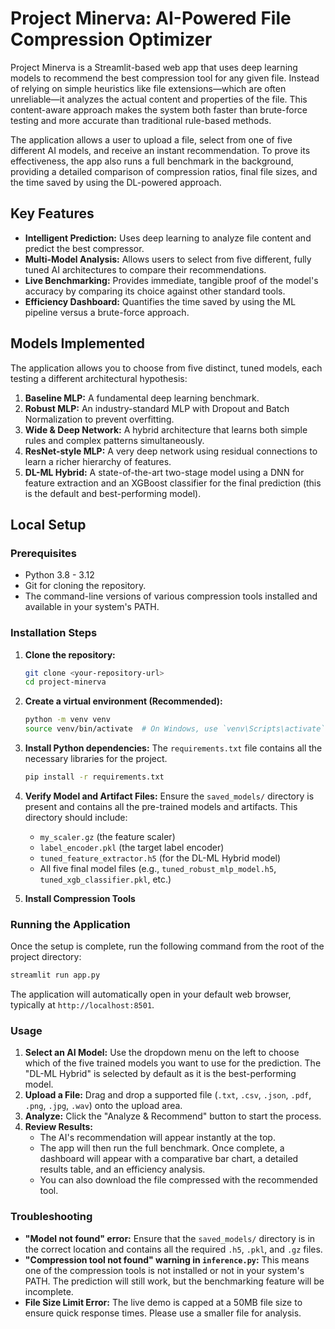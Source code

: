 # Project Minerva: AI-Powered File Compression Optimizer

Project Minerva is a Streamlit-based web app that uses deep learning models to recommend the best compression tool for any given file. Instead of relying on simple heuristics like file extensions—which are often unreliable—it analyzes the actual content and properties of the file. This content-aware approach makes the system both faster than brute-force testing and more accurate than traditional rule-based methods.

The application allows a user to upload a file, select from one of five different AI models, and receive an instant recommendation. To prove its effectiveness, the app also runs a full benchmark in the background, providing a detailed comparison of compression ratios, final file sizes, and the time saved by using the DL-powered approach.

## Key Features

-   **Intelligent Prediction:** Uses deep learning to analyze file content and predict the best compressor.
-   **Multi-Model Analysis:** Allows users to select from five different, fully tuned AI architectures to compare their recommendations.
-   **Live Benchmarking:** Provides immediate, tangible proof of the model's accuracy by comparing its choice against other standard tools.
-   **Efficiency Dashboard:** Quantifies the time saved by using the ML pipeline versus a brute-force approach.
  
## Models Implemented

The application allows you to choose from five distinct, tuned models, each testing a different architectural hypothesis:

1.  **Baseline MLP:** A fundamental deep learning benchmark.
2.  **Robust MLP:** An industry-standard MLP with Dropout and Batch Normalization to prevent overfitting.
3.  **Wide & Deep Network:** A hybrid architecture that learns both simple rules and complex patterns simultaneously.
4.  **ResNet-style MLP:** A very deep network using residual connections to learn a richer hierarchy of features.
5.  **DL-ML Hybrid:** A state-of-the-art two-stage model using a DNN for feature extraction and an XGBoost classifier for the final prediction (this is the default and best-performing model).

## Local Setup

### Prerequisites

-   Python 3.8 - 3.12
-   Git for cloning the repository.
-   The command-line versions of various compression tools installed and available in your system's PATH.

### Installation Steps

1.  **Clone the repository:**
    ```bash
    git clone <your-repository-url>
    cd project-minerva
    ```

2.  **Create a virtual environment (Recommended):**
    ```bash
    python -m venv venv
    source venv/bin/activate  # On Windows, use `venv\Scripts\activate`
    ```

3.  **Install Python dependencies:**
    The `requirements.txt` file contains all the necessary libraries for the project.
    ```bash
    pip install -r requirements.txt
    ```

4.  **Verify Model and Artifact Files:**
    Ensure the `saved_models/` directory is present and contains all the pre-trained models and artifacts. This directory should include:
    -   `my_scaler.gz` (the feature scaler)
    -   `label_encoder.pkl` (the target label encoder)
    -   `tuned_feature_extractor.h5` (for the DL-ML Hybrid model)
    -   All five final model files (e.g., `tuned_robust_mlp_model.h5`, `tuned_xgb_classifier.pkl`, etc.)

5.  **Install Compression Tools**

### Running the Application

Once the setup is complete, run the following command from the root of the project directory:

```bash
streamlit run app.py
```

The application will automatically open in your default web browser, typically at `http://localhost:8501`.

### Usage

1.  **Select an AI Model:** Use the dropdown menu on the left to choose which of the five trained models you want to use for the prediction. The "DL-ML Hybrid" is selected by default as it is the best-performing model.
2.  **Upload a File:** Drag and drop a supported file (`.txt`, `.csv`, `.json`, `.pdf`, `.png`, `.jpg`, `.wav`) onto the upload area.
3.  **Analyze:** Click the "Analyze & Recommend" button to start the process.
4.  **Review Results:**
    -   The AI's recommendation will appear instantly at the top.
    -   The app will then run the full benchmark. Once complete, a dashboard will appear with a comparative bar chart, a detailed results table, and an efficiency analysis.
    -   You can also download the file compressed with the recommended tool.

### Troubleshooting

-   **"Model not found" error:** Ensure that the `saved_models/` directory is in the correct location and contains all the required `.h5`, `.pkl`, and `.gz` files.
-   **"Compression tool not found" warning in `inference.py`:** This means one of the compression tools is not installed or not in your system's PATH. The prediction will still work, but the benchmarking feature will be incomplete.
-   **File Size Limit Error:** The live demo is capped at a 50MB file size to ensure quick response times. Please use a smaller file for analysis.
